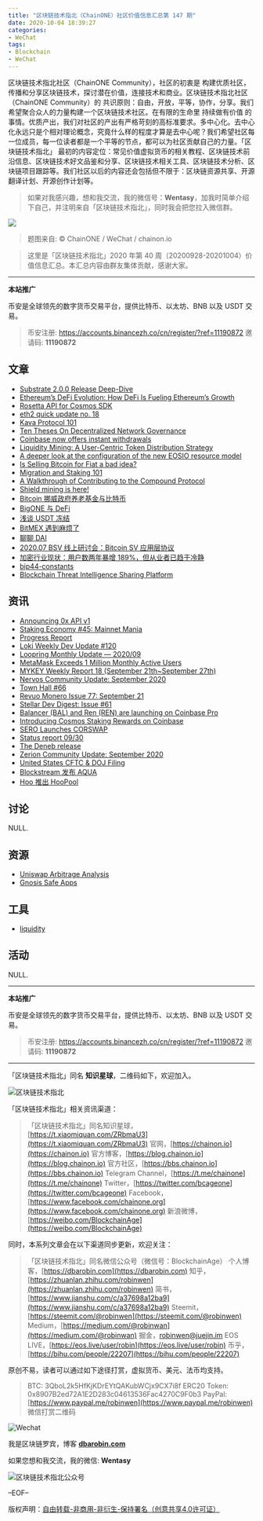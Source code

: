 ```yaml
---
title: "区块链技术指北（ChainONE）社区价值信息汇总第 147 期"
date: 2020-10-04 18:39:27
categories:
- WeChat
tags:
- Blockchain
- WeChat
---
```

区块链技术指北社区（ChainONE Community），社区的初衷是 构建优质社区，传播和分享区块链技术，探讨潜在价值，连接技术和商业。区块链技术指北社区（ChainONE Community）的 共识原则：自由，开放，平等，协作，分享。我们希望聚合众人的力量构建一个区块链技术社区。在有限的生命里 持续做有价值 的事情。优质产出，我们对社区的产出有严格苛刻的高标准要求。多中心化。去中心化永远只是个相对理论概念，究竟什么样的程度才算是去中心呢？我们希望社区每一位成员，每一位读者都是一个平等的节点，都可以为社区贡献自己的力量。「区块链技术指北」 最初的内容定位：常见价值虚拟货币的相关教程、区块链技术前沿信息、区块链技术好文品鉴和分享、区块链技术相关工具、区块链技术分析、区块链项目跟踪等。我们社区以后的内容还会包括但不限于：区块链资源共享、开源翻译计划、开源创作计划等。
<!-- more -->

> 如果对我感兴趣，想和我交流，我的微信号：**Wentasy**，加我时简单介绍下自己，并注明来自「区块链技术指北」，同时我会把您拉入微信群。

![](https://cdn.dbarobin.com/EFxCQjC.png)

> 题图来自: © ChainONE / WeChat / chainon.io

> 这里是「区块链技术指北」2020 年第 40 周（20200928-20201004）价值信息汇总。本汇总内容由群友集体贡献，感谢大家。

***

**本站推广**

币安是全球领先的数字货币交易平台，提供比特币、以太坊、BNB 以及 USDT 交易。

> 币安注册: https://accounts.binancezh.co/cn/register/?ref=11190872
> 邀请码: **11190872**

## 文章

* [Substrate 2.0.0 Release Deep-Dive](https://bbs.chainon.io/d/6497)
* [Ethereum’s DeFi Evolution: How DeFi Is Fueling Ethereum’s Growth](https://bbs.chainon.io/d/6500)
* [Rosetta API for Cosmos SDK](https://bbs.chainon.io/d/6501)
* [eth2 quick update no. 18](https://bbs.chainon.io/d/6502)
* [Kava Protocol 101](https://bbs.chainon.io/d/6503)
* [Ten Theses On Decentralized Network Governance](https://bbs.chainon.io/d/6510)
* [Coinbase now offers instant withdrawals](https://bbs.chainon.io/d/6513)
* [Liquidity Mining: A User-Centric Token Distribution Strategy](https://bbs.chainon.io/d/6516)
* [A deeper look at the configuration of the new EOSIO resource model](https://bbs.chainon.io/d/6517)
* [Is Selling Bitcoin for Fiat a bad idea?](https://bbs.chainon.io/d/6520)
* [Migration and Staking 101](https://bbs.chainon.io/d/6521)
* [A Walkthrough of Contributing to the Compound Protocol](https://bbs.chainon.io/d/6522)
* [Shield mining is here!](https://bbs.chainon.io/d/6523)
* [Bitcoin 挪威政府养老基金与比特币](https://bbs.chainon.io/d/6527)
* [BigONE 与 DeFi](https://bbs.chainon.io/d/6528)
* [浅谈 USDT 冻结](https://bbs.chainon.io/d/6530)
* [BitMEX 遇到麻烦了](https://bbs.chainon.io/d/6531)
* [聊聊 DAI](https://bbs.chainon.io/d/6532)
* [2020.07 BSV 线上研讨会：Bitcoin SV 应用层协议](https://bbs.chainon.io/d/6534)
* [加密行业现状：用户数两年暴增 189%，但从业者已趋于冷静](https://bbs.chainon.io/d/6535)
* [bip44-constants](https://bbs.chainon.io/d/6536)
* [Blockchain Threat Intelligence Sharing Platform](https://bbs.chainon.io/d/6537)

## 资讯

* [Announcing 0x API v1](https://bbs.chainon.io/d/6496)
* [Staking Economy #45: Mainnet Mania](https://bbs.chainon.io/d/6498)
* [Progress Report](https://bbs.chainon.io/d/6499)
* [Loki Weekly Dev Update #120](https://bbs.chainon.io/d/6504)
* [Loopring Monthly Update — 2020/09](https://bbs.chainon.io/d/6505)
* [MetaMask Exceeds 1 Million Monthly Active Users](https://bbs.chainon.io/d/6506)
* [MYKEY Weekly Report 18 (September 21th~September 27th)](https://bbs.chainon.io/d/6507)
* [Nervos Community Update: September 2020](https://bbs.chainon.io/d/6508)
* [Town Hall #66](https://bbs.chainon.io/d/6509)
* [Revuo Monero Issue 77: September 21](https://bbs.chainon.io/d/6511)
* [Stellar Dev Digest: Issue #61](https://bbs.chainon.io/d/6512)
* [Balancer (BAL) and Ren (REN) are launching on Coinbase Pro](https://bbs.chainon.io/d/6514)
* [Introducing Cosmos Staking Rewards on Coinbase](https://bbs.chainon.io/d/6515)
* [SERO Launches CORSWAP](https://bbs.chainon.io/d/6518)
* [Status report 09/30](https://bbs.chainon.io/d/6519)
* [The Deneb release](https://bbs.chainon.io/d/6524)
* [Zerion Community Update: September 2020](https://bbs.chainon.io/d/6525)
* [United States CFTC & DOJ Filing](https://bbs.chainon.io/d/6526)
* [Blockstream 发布 AQUA](https://bbs.chainon.io/d/6529)
* [Hoo 推出 HooPool](https://bbs.chainon.io/d/6533)

## 讨论

NULL.

## 资源

* [Uniswap Arbitrage Analysis](https://bbs.chainon.io/d/6538)
* [Gnosis Safe Apps](https://bbs.chainon.io/d/6539)

## 工具

* [liquidity](https://bbs.chainon.io/d/6540)

## 活动

NULL.

***

**本站推广**

币安是全球领先的数字货币交易平台，提供比特币、以太坊、BNB 以及 USDT 交易。

> 币安注册: https://accounts.binancezh.co/cn/register/?ref=11190872
> 邀请码: **11190872**

***

「区块链技术指北」同名 **知识星球**，二维码如下，欢迎加入。

![区块链技术指北](https://cdn.dbarobin.com/3YzonTR.png)

「区块链技术指北」相关资讯渠道：

> 「区块链技术指北」同名知识星球，[https://t.xiaomiquan.com/ZRbmaU3](https://t.xiaomiquan.com/ZRbmaU3)
> 官网，[https://chainon.io](https://chainon.io)
> 官方博客，[https://blog.chainon.io](https://blog.chainon.io)
> 官方社区，[https://bbs.chainon.io](https://bbs.chainon.io)
> Telegram Channel，[https://t.me/chainone](https://t.me/chainone)
> Twitter，[https://twitter.com/bcageone](https://twitter.com/bcageone)
> Facebook，[https://www.facebook.com/chainone.org](https://www.facebook.com/chainone.org)
> 新浪微博，[https://weibo.com/BlockchainAge](https://weibo.com/BlockchainAge)

同时，本系列文章会在以下渠道同步更新，欢迎关注：

> 「区块链技术指北」同名微信公众号（微信号：BlockchainAge）
> 个人博客，[https://dbarobin.com](https://dbarobin.com)
> 知乎，[https://zhuanlan.zhihu.com/robinwen](https://zhuanlan.zhihu.com/robinwen)
> 简书，[https://www.jianshu.com/c/a37698a12ba9](https://www.jianshu.com/c/a37698a12ba9)
> Steemit，[https://steemit.com/@robinwen](https://steemit.com/@robinwen)
> Medium，[https://medium.com/@robinwan](https://medium.com/@robinwan)
> 掘金，[robinwen@juejin.im](https://juejin.im/user/5673ccae60b2260ee435f89a/posts)
> EOS LIVE，[https://eos.live/user/robin](https://eos.live/user/robin)
> 币乎，[https://bihu.com/people/22207](https://bihu.com/people/22207)

原创不易，读者可以通过如下途径打赏，虚拟货币、美元、法币均支持。

> BTC: 3QboL2k5HfKjKDrEYtQAKubWCjx9CX7i8f
> ERC20 Token: 0x8907B2ed72A1E2D283c04613536Fac4270C9F0b3
> PayPal: [https://www.paypal.me/robinwen](https://www.paypal.me/robinwen)
> 微信打赏二维码

![Wechat](https://cdn.dbarobin.com/SzoNl5b.jpg)

我是区块链罗宾，博客 **[dbarobin.com](https://dbarobin.com/)**

如果您想和我交流，我的微信: **Wentasy**

![区块链技术指北公众号](https://cdn.dbarobin.com/w0wignb.png)

–EOF–

版权声明：[自由转载-非商用-非衍生-保持署名（创意共享4.0许可证）](http://creativecommons.org/licenses/by-nc-nd/4.0/deed.zh)